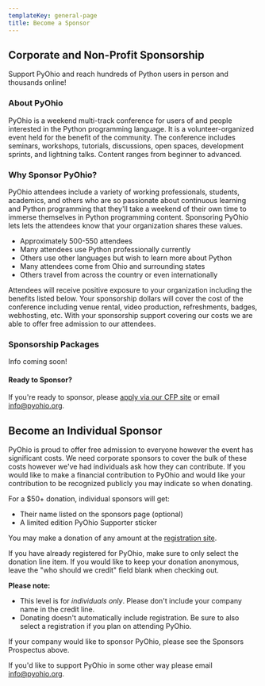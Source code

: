 ```yaml
---
templateKey: general-page
title: Become a Sponsor
---
```


## Corporate and Non-Profit Sponsorship

Support PyOhio and reach hundreds of Python users in person and thousands online!

### About PyOhio

PyOhio is a weekend multi-track conference for users of and people interested in the Python programming language. It is a volunteer-organized event held for the benefit of the community. The conference includes seminars, workshops, tutorials, discussions, open spaces, development sprints, and lightning talks. Content ranges from beginner to advanced.

### Why Sponsor PyOhio?

PyOhio attendees include a variety of working professionals, students, academics, and others who are so passionate about continuous learning and Python programming that they'll take a weekend of their own time to immerse themselves in Python programming content. Sponsoring PyOhio lets lets the attendees know that your organization shares these values.

- Approximately 500-550 attendees
- Many attendees use Python professionally currently
- Others use other languages but wish to learn more about Python
- Many attendees come from Ohio and surrounding states
- Others travel from across the country or even internationally

Attendees will receive positive exposure to your organization including the benefits listed below.
Your sponsorship dollars will cover the cost of the conference including venue rental, video production, refreshments, badges, webhosting, etc. With your sponsorship support covering our costs we are able to offer free admission to our attendees.

### Sponsorship Packages

Info coming soon!

<!-- I commented this out because there was chat about reworking it and I'd rather that get done first -->

<!-- #### Premier Sponsor - \$ (Limit 1)

- Exclusive mention including company description and short custom statement during opening and closing remarks
- Your logo on the cover of the conference program
- Full-page advertisement in conference program
- Your click-through logo on footer of all pages of the PyOhio 2020 website
- All benefits of Platinum Sponsorship

#### Young Coders Class Sponsor - \$ (Limit 1)

- A thank you for directly supporting kids learning Python programming
- All benefits of Platinum Sponsorship

#### Swag Bag - \$ (Limit 1)

- Your logo will appear conference swag bags
- All benefits of Platinum Sponsorship

#### Lanyard - \$ (Limit 1)

- Your logo on all attendee lanyards
- All benefits of Platinum Sponsorship

#### Platinum - \$ (Limit 4)

- Your logo on session videos to be available indefinitely on the Python Video Archive. (PyOhio videos have hundreds of thousands of views!)
- Full-page advertisement in the conference program
- Logo displayed with click-through on PyOhio 2020 website
- Job listing with description and link on our jobs page
- Table in conference common area
- Ability to display banners in common area and primary lecture hall
- 4x t-shirts and parking passes
- Mention in emails to attendees and on social media
- Literature in attendee handouts

#### Gold - \$

- Half-page advertisement in conference program
- Logo displayed with click-through on PyOhio 2020 website
- Job listing with description and link on our jobs page
- 2x t-shirts and parking passes
- Mention in emails to attendees and on social media
- Literature in attendee handouts

#### Silver - \$

- Quarter-page advertisement in conference program
- 1x t-shirts and parking passes
- Literature in attendee handouts

#### Speaker Opportunity Grant - \$+

- Allow us to provide hotel accommodations to speakers from underrepresented groups
- Special recognition during conference open and closing announcements and in program
- All benefits of Gold sponsorship

#### Non-Profit - FREE

- Mention in non-profit section of conference program
- Logo displayed with click-through on PyOhio 2019 website
- Available to organizations:
  - Aligned with the regional Python community
  - That promote the use of Python in and around Ohio
  - Which are unable to afford a paid sponsorship level

#### Add-On Options

Add specific sponsored items to any sponsorship level:

- Coffee
- Snacks
- Badges

#### Custom Sponsorship Options

Interested in sponsoring a specific item or looking for a benefit that's not listed? Contact us at [info@pyohio.org](mailto:info@pyohio.org) to discuss custom sponsorship options! -->

#### Ready to Sponsor?

If you're ready to sponsor, please [apply via our CFP site](https://cfp.pyohio.org/2020/sponsors/apply/) or email [info@pyohio.org](mailto:info@pyohio.org).

## Become an Individual Sponsor

PyOhio is proud to offer free admission to everyone however the event has significant costs. We need corporate sponsors to cover the bulk of these costs however we've had individuals ask how they can contribute. If you would like to make a financial contribution to PyOhio and would like your contribution to be recognized publicly you may indicate so when donating.

For a \$50+ donation, individual sponsors will get:

- Their name listed on the sponsors page (optional)
- A limited edition PyOhio Supporter sticker

You may make a donation of any amount at the [registration site](https://ti.to/pyohio/pyohio-2020).

If you have already registered for PyOhio, make sure to only select the donation line item. If you would like to keep your donation anonymous, leave the "who should we credit" field blank when checking out.

**Please note:**

- This level is for _individuals only_. Please don't include your company name in the credit line.
- Donating doesn't automatically include registration. Be sure to also select a registration if you plan on attending PyOhio.

If your company would like to sponsor PyOhio, please see the Sponsors Prospectus above.

If you'd like to support PyOhio in some other way please email [info@pyohio.org](mailto:info@pyohio.org).
